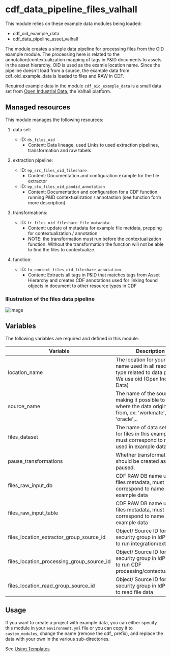 # cdf_data_pipeline_files_valhall

This module relies on these example data modules being loaded:

- cdf_oid_example_data
- cdf_data_pipeline_asset_valhall

The module creates a simple data pipeline for processing files from the OID example module.
The processing here is related to the annotation/contextualization mapping of tags in P&ID documents to assets in the asset hierarchy.
OID is used as the examle location name.
Since the pipeline doesn't load from a source, the example data from cdf_oid_example_data is loaded to files and RAW in CDF.

Required example data in the module `cdf_oid_example_data` is a small data set from [Open Industrial
Data](https://learn.cognite.com/open-industrial-data), the Valhall platform.

## Managed resources

This module manages the following resources:

1. data set:
   - ID: `ds_files_oid`
     - Content: Data lineage, used Links to used extraction pipelines, transformation and raw tabels

2. extraction pipeline:
   - ID: `ep_src_files_oid_fileshare`
     - Content: Documentation and configuration example for the file extractor
   - ID: `ep_ctx_files_oid_pandid_annotation`
     - Content: Documentation and configuration for a CDF function running P&ID contextualization / annotastion (see function form more description)

3. transformations:
   - ID: `tr_files_oid_fileshare_file_matadata`
     - Content: update of metadata for example file metdata, prepping for contextualization / annotation
     - NOTE: the transformation must run before the contextualization function. Without the transformation the function will not be able to find the files to contextualize.

4. function:
   - ID: `fu_context_files_oid_fileshare_annotation`
     - Content: Extracts all tags in P&ID that matches tags from Asset Hierarchy and creates CDF annotations used for linking found objects in document to other resource types in CDF

### Illustration of the files data pipeline

![image](https://github.com/cognitedata/cdf-project-templates/assets/31886431/32c5d53f-5fdb-44a8-9362-35e8152b83e3)

## Variables

The following variables are required and defined in this module:

| Variable | Description |
|----------|-------------|
| location_name | The location for your data, name used in all resource type related to data pipeline. We use oid (Open Industrial Data) |
| source_name | The name of the source making it possible to identify where the data originates from, ex: 'workmate', 'sap', 'oracle',..|
| files_dataset | The name of data set used for files in this example, must correspond to name used in example data|
| pause_transformations | Whether transformations should be created as paused.        |
| files_raw_input_db | CDF RAW DB name used for files metadata, must correspond to name used in example data|
| files_raw_input_table | CDF RAW DB name used for files metadata, must correspond to name used in example data|
| files_location_extractor_group_source_id | Object/ Source ID for security group in IdP. Used to run integration/extractor|
| files_location_processing_group_source_id | Object/ Source ID for security group in IdP. Used to run CDF processing/contextualization|
| files_location_read_group_source_id | Object/ Source ID for security group in IdP. Used to read file data|

## Usage

If you want to create a project with example data, you can either specify this module in your `environment.yml` file or
you can copy it to `custom_modules`, change the name (remove the cdf_ prefix), and replace the data with your own in the
various sub-directories.

See [Using Templates](https://developer.cognite.com/sdks/toolkit/templates)
